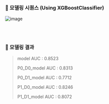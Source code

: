 ### 📌 모델링 시퀀스 (Using XGBoostClassifier)
![image](https://github.com/user-attachments/assets/2f4f8cbf-9978-47ab-8502-825ce5bdfa0f)

<br/><br/>

### 📌 모델링 결과

> model AUC : 0.8523 
> 
> P0_D0_model AUC : 0.8313
> 
> P0_D1_model AUC : 0.7712
> 
> P1_D0_model AUC : 0.8246
> 
> P1_D1_model AUC : 0.8072
